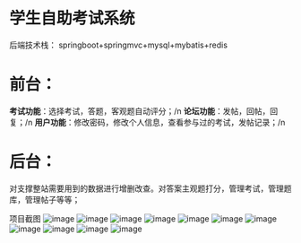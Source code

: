 # 学生自助考试系统
后端技术栈： springboot+springmvc+mysql+mybatis+redis
# 前台： 
**考试功能**：选择考试，答题，客观题自动评分；/n
**论坛功能**：发帖，回帖，回复；/n
**用户功能**：修改密码，修改个人信息，查看参与过的考试，发帖记录；/n
# 后台：
对支撑整站需要用到的数据进行增删改查。对答案主观题打分，管理考试，管理题库，管理帖子等等；

项目截图
![image](https://github.com/Zzy413341422/springboot-exam-system/blob/master/photos/1.png)
![image](https://github.com/Zzy413341422/springboot-exam-system/blob/master/photos/2.png)
![image](https://github.com/Zzy413341422/springboot-exam-system/blob/master/photos/3.png)
![image](https://github.com/Zzy413341422/springboot-exam-system/blob/master/photos/4.png)
![image](https://github.com/Zzy413341422/springboot-exam-system/blob/master/photos/5.png)
![image](https://github.com/Zzy413341422/springboot-exam-system/blob/master/photos/6.png)
![image](https://github.com/Zzy413341422/springboot-exam-system/blob/master/photos/7.png)
![image](https://github.com/Zzy413341422/springboot-exam-system/blob/master/photos/8.png)
![image](https://github.com/Zzy413341422/springboot-exam-system/blob/master/photos/9.png)
![image](https://github.com/Zzy413341422/springboot-exam-system/blob/master/photos/10.png)
![image](https://github.com/Zzy413341422/springboot-exam-system/blob/master/photos/11.png)
